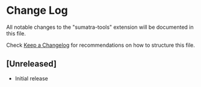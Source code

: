 # Change Log

All notable changes to the "sumatra-tools" extension will be documented in this file.

Check [Keep a Changelog](http://keepachangelog.com/) for recommendations on how to structure this file.

## [Unreleased]

- Initial release